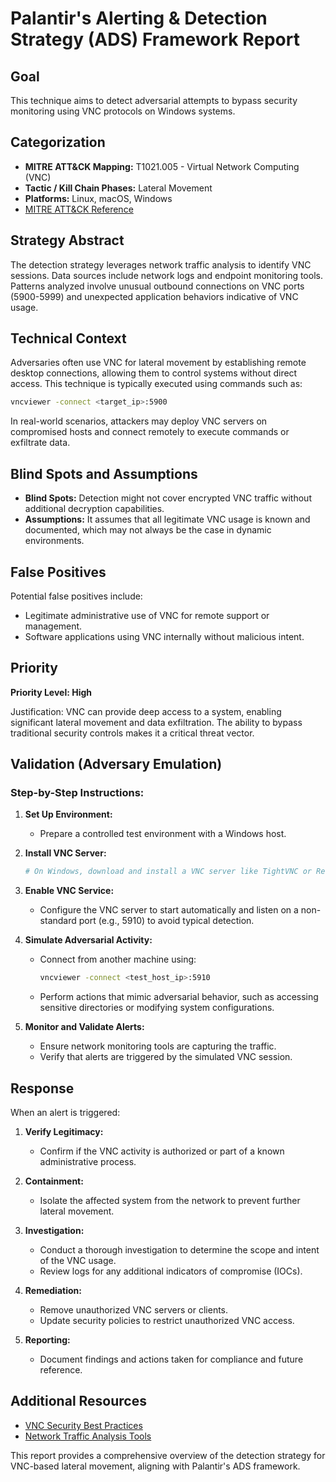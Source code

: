 # Palantir's Alerting & Detection Strategy (ADS) Framework Report

## Goal

This technique aims to detect adversarial attempts to bypass security monitoring using VNC protocols on Windows systems.

## Categorization

- **MITRE ATT&CK Mapping:** T1021.005 - Virtual Network Computing (VNC)
- **Tactic / Kill Chain Phases:** Lateral Movement
- **Platforms:** Linux, macOS, Windows
- [MITRE ATT&CK Reference](https://attack.mitre.org/techniques/T1021/005)

## Strategy Abstract

The detection strategy leverages network traffic analysis to identify VNC sessions. Data sources include network logs and endpoint monitoring tools. Patterns analyzed involve unusual outbound connections on VNC ports (5900-5999) and unexpected application behaviors indicative of VNC usage.

## Technical Context

Adversaries often use VNC for lateral movement by establishing remote desktop connections, allowing them to control systems without direct access. This technique is typically executed using commands such as:

```bash
vncviewer -connect <target_ip>:5900
```

In real-world scenarios, attackers may deploy VNC servers on compromised hosts and connect remotely to execute commands or exfiltrate data.

## Blind Spots and Assumptions

- **Blind Spots:** Detection might not cover encrypted VNC traffic without additional decryption capabilities.
- **Assumptions:** It assumes that all legitimate VNC usage is known and documented, which may not always be the case in dynamic environments.

## False Positives

Potential false positives include:

- Legitimate administrative use of VNC for remote support or management.
- Software applications using VNC internally without malicious intent.

## Priority

**Priority Level: High**

Justification: VNC can provide deep access to a system, enabling significant lateral movement and data exfiltration. The ability to bypass traditional security controls makes it a critical threat vector.

## Validation (Adversary Emulation)

### Step-by-Step Instructions:

1. **Set Up Environment:**
   - Prepare a controlled test environment with a Windows host.
   
2. **Install VNC Server:**
   ```bash
   # On Windows, download and install a VNC server like TightVNC or RealVNC.
   ```

3. **Enable VNC Service:**
   - Configure the VNC server to start automatically and listen on a non-standard port (e.g., 5910) to avoid typical detection.

4. **Simulate Adversarial Activity:**
   - Connect from another machine using:
     ```bash
     vncviewer -connect <test_host_ip>:5910
     ```
   - Perform actions that mimic adversarial behavior, such as accessing sensitive directories or modifying system configurations.

5. **Monitor and Validate Alerts:**
   - Ensure network monitoring tools are capturing the traffic.
   - Verify that alerts are triggered by the simulated VNC session.

## Response

When an alert is triggered:

1. **Verify Legitimacy:**
   - Confirm if the VNC activity is authorized or part of a known administrative process.

2. **Containment:**
   - Isolate the affected system from the network to prevent further lateral movement.

3. **Investigation:**
   - Conduct a thorough investigation to determine the scope and intent of the VNC usage.
   - Review logs for any additional indicators of compromise (IOCs).

4. **Remediation:**
   - Remove unauthorized VNC servers or clients.
   - Update security policies to restrict unauthorized VNC access.

5. **Reporting:**
   - Document findings and actions taken for compliance and future reference.

## Additional Resources

- [VNC Security Best Practices](https://www.realvnc.com/en/connect/download/viewer/)
- [Network Traffic Analysis Tools](https://www.elastic.co/guide/en/beats/filebeat/current/filebeat-overview.html)

This report provides a comprehensive overview of the detection strategy for VNC-based lateral movement, aligning with Palantir's ADS framework.